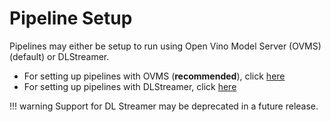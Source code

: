 # Pipeline Setup

Pipelines may either be setup to run using Open Vino Model Server (OVMS) (default) or DLStreamer. 

- For setting up pipelines with OVMS (**recommended**), click [here](OVMS/pipelinesetup.md)
- For setting up pipelines with DLStreamer, click [here](pipelinesetup_dlstreamer.md)

!!! warning
    Support for DL Streamer may be deprecated in a future release.